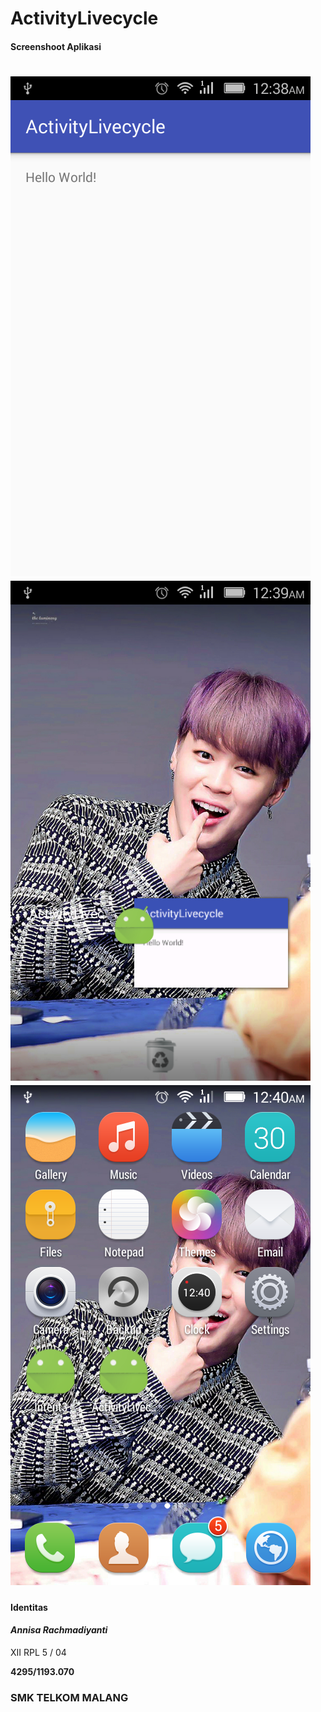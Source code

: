 # ActivityLivecycle
#### Screenshoot Aplikasi
![Screenshot1](Screenshot_2016-10-30-00-38-43.png)
![Screenshot2](Screenshot_2016-10-30-00-39-22.png)
![Screenshot3](Screenshot_2016-10-30-00-40-08.png)
===

#### Identitas
#### *Annisa Rachmadiyanti*
XII RPL 5 / 04

**4295/1193.070**
### SMK TELKOM MALANG
